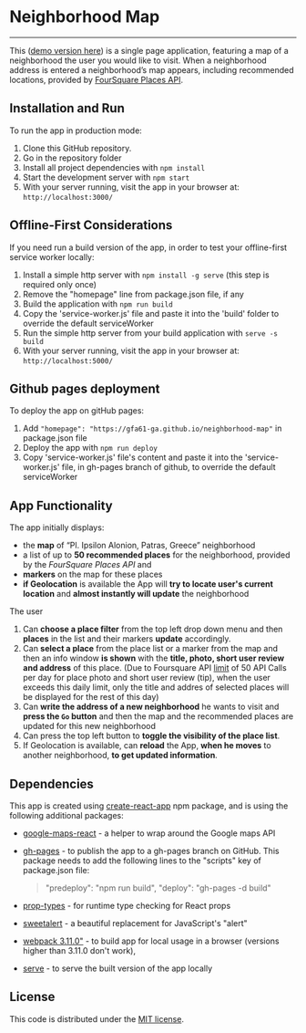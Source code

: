 # Neighborhood Map
---
This ([demo version here](https://gfa61-ga.github.io/neighborhood-map/)) is a single page application, featuring a map of a neighborhood the user you would like to visit. When a neighborhood address is entered a neighborhood’s map appears, including recommended locations, provided by [FourSquare Places API](https://developer.foursquare.com/).

## Installation and Run

To run the app in production mode:
1. Clone this GitHub repository.
2. Go in the repository folder
3. Install all project dependencies with `npm install`
4. Start the development server with `npm start`
5. With your server running, visit the app in your browser at: `http://localhost:3000/`

## Offline-First Considerations

If you need run a build version of the app, in order to test your offline-first service worker locally:
1. Install a simple http server with `npm install -g serve` (this step is required only once)
2. Remove the "homepage" line from package.json file, if any
3. Build the application with `npm run build`
4. Copy the 'service-worker.js' file and paste it into the 'build' folder to override the default serviceWorker
5. Run the simple http server from your build application with `serve -s build`
6. With your server running, visit the app in your browser at: `http://localhost:5000/`

## Github pages deployment

To deploy the app on gitHub pages:
1. Add `"homepage": "https://gfa61-ga.github.io/neighborhood-map"` in package.json file
2. Deploy the app with `npm run deploy`
3. Copy 'service-worker.js' file's content and paste it into the 'service-worker.js' file, in gh-pages branch of github, to override the default serviceWorker

## App Functionality

The app initially displays:
* the **map** of “Pl. Ipsilon Alonion, Patras, Greece” neighborhood
* a list of up to **50 recommended places** for the neighborhood, provided by the _FourSquare Places API_ and
* **markers** on the map for these places
* **if Geolocation** is available the App will **try to locate user's current location** and **almost instantly will update** the neighborhood

The user
1. Can **choose a place filter** from the top left drop down menu and then **places** in the list and their  markers **update** accordingly.
2. Can **select a place** from the  place list or a marker from the map and then an info window **is shown** with the **title, photo, short user review and address** of this place. (Due to Foursquare API  [limit]( https://developer.foursquare.com/docs/api/troubleshooting/rate-limits) of 50 API Calls per day for place photo and short user review (tip), when the user exceeds this daily limit, only the title and addres of selected places will be displayed for the rest of this day)
3. Can **write the address of a new neighborhood** he wants to visit and **press the `Go` button** and then the map and the recommended places are updated for this new neighborhood
4. Can press the top left button to **toggle the visibility of the place list**.
5. If Geolocation is available, can **reload** the App, **when he moves** to another neighborhood, **to get updated information**.

## Dependencies
This app is created using [create-react-app](https://www.npmjs.com/package/create-react-app) npm package, and is using the following additional packages:
* [google-maps-react](https://www.npmjs.com/package/google-maps-react) - a helper to wrap around the Google maps API
* [gh-pages](https://www.npmjs.com/package/gh-pages) - to publish the app to a gh-pages branch on GitHub. This package needs to add the following lines to the "scripts" key of package.json file:
    >"predeploy": "npm run build",
     "deploy": "gh-pages -d build"

* [prop-types](https://www.npmjs.com/package/prop-types) - for runtime type checking for React props
* [sweetalert](https://www.npmjs.com/package/sweetalert) - a beautiful replacement for JavaScript's "alert"
* [webpack 3.11.0"](https://www.npmjs.com/package/webpack) - to build app for local usage in a browser (versions higher than 3.11.0 don't work),
* [serve](https://www.npmjs.com/package/serve) - to serve the built version of the app locally


## License
This code is distributed under the [MIT license](https://opensource.org/licenses/MIT).
